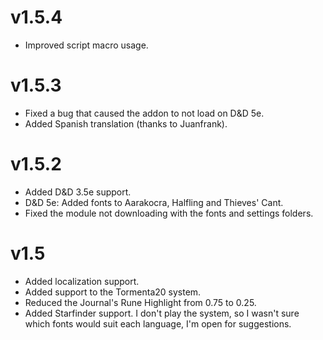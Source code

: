 # v1.5.4
- Improved script macro usage. 

# v1.5.3
- Fixed a bug that caused the addon to not load on D&D 5e.
- Added Spanish translation (thanks to Juanfrank).

# v1.5.2
- Added D&D 3.5e support.
- D&D 5e: Added fonts to Aarakocra, Halfling and Thieves' Cant.
- Fixed the module not downloading with the fonts and settings folders.

# v1.5
- Added localization support.
- Added support to the Tormenta20 system.
- Reduced the Journal's Rune Highlight from 0.75 to 0.25.
- Added Starfinder support. I don't play the system, so I wasn't sure which fonts would suit each language, I'm open for suggestions.